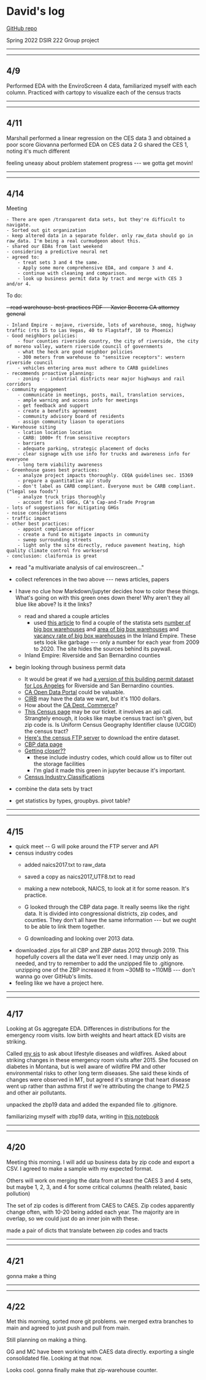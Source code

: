 # David's log

[GitHub repo](https://github.com/gigi-codes/CO2_modelling)

Spring 2022
DSIR 222
Group project

---
---
4/9
---
Performed EDA with the EnviroScreen 4 data, familiarized myself with each column.
Practiced with cartopy to visualize each of the census tracts

---
---
4/11
---

Marshall performed a linear regression on the CES data 3 and obtained a poor score
Giovanna performed EDA on CES data 2
G shared the CES 1, noting it's much different

feeling uneasy about problem statement progress --- we gotta get movin!

---
---
4/14
---

Meeting

    - There are open /transparent data sets, but they're difficult to navigate.
    - Sorted out git organization
    - keep altered data in a separate folder. only raw_data should go in raw_data. I'm being a real curmudgeon about this.
    - shared our EDAs from last weekend
    - considering a predictive neural net
    - agreed to:
        - treat sets 3 and 4 the same.
        - Apply some more comprehensive EDA, and compare 3 and 4.
        - continue with cleaning and comparison.
        - look up business permit data by tract and merge with CES 3 and/or 4.

To do:

~~- read warehouse-best-practices PDF -- Xavier Becerra CA attorney general~~

    - Inland Empire - mojave, riverside, lots of warehouse, smog, highway traffic (rts 15 to Las Vegas, 40 to Flagstaff, 10 to Phoenix)
    - Good neighbors policies:
        - four counties riverside country, the city of riverside, the city of moreno valley, watern riverside council of governments
        - what the heck are good neighbor policies
        - 300 meters from warehouse to "sensitive receptors": western riverside council
        - vehicles entering area must adhere to CARB guidelines
    - recommends proactive planning:
        - zoning -- industrial districts near major highways and rail corridors
    - community engagement
        - communicate in meetings, posts, mail, translation services,
        - ample warning and access info for meetings
        - get feedback and support
        - create a benefits agreement
        - community advisory board of residents
        - assign community liason to operations
    - Warehouse siting
        - lcation location location
        - CARB: 1000+ ft from sensitive receptors
        - barriers 
        - adequate parking, strategic placement of docks
        - clear signage with use info for trucks and awareness info for everyone
        - long term viability awareness
    - Greenhouse gases best practices:
        - analyze project impacts thoroughly. CEQA guidelines sec. 15369
        - prepare a quantitative air study
        - don't label as CARB compliant. Everyone must be CARB compliant. ("legal sea foods")
        - analyze truck trips thoroughly
        - account for all GHGs, CA's Cap-and-Trade Program
    - lots of suggestions for mitigating GHGs
    - noise considerations
    - traffic impact
    - other best practices:
        - appoint compliance officer
        - create a fund to mitigate impacts in community
        - sweep surrounding streets
        - light only the site directly, reduce pavement heating, high quality climate control fro worksersd
    - conclusion: claifornia is great

- read "a multivariate analysis of cal enviroscreen..."
- collect references in the two above --- news articles, papers

- I have no clue how Markdown/jupyter decides how to color these things. What's going on with this green ones down there! Why aren't they all blue like above? Is it the links? 

    - read and shared a couple articles
        - used [this article](https://www.pe.com/2021/09/29/inland-empire-is-warehouse-central-but-how-did-it-happen) to find a couple of the statista sets [number of big box warehouses](https://www.statista.com/statistics/757252/number-of-big-box-buildings-inland-empire/) and [area of big box warehouses](https://www.statista.com/statistics/757290/existing-space-size-of-big-box-buildings-inland-empire-ca/) and [vacancy rate of big box warehouses](https://www.statista.com/statistics/757309/vacancy-rate-of-big-box-buildings-inland-empire-ca/) in the Inland Empire. These sets look like garbage --- only a number for each year from 2009 to 2020. The site hides the sources behind its paywall.
    - Inland Empire: Riverside and San Bernardino counties
    
- begin looking through business permit data
    - It would be great if we had [a version of this building permit dataset for Los Angeles](https://data.lacity.org/A-Prosperous-City/Building-Permits/nbyu-2ha9) for Riverside and San Bernardino counties.
    - [CA Open Data Portal](https://data.ca.gov/) could be valuable.
    - [CIRB](https://www.cirbreport.org/reports/) may have the data we want, but it's 1100 dollars.
    - How about the [CA Dept. Commerce](https://data.commerce.gov/)?
    - [This Census page](https://www.census.gov/data/developers/data-sets/cbp-nonemp-zbp/cbp-api.html) may be our ticket. it involves an api call. Strangtely enough, it looks like maybe census tract isn't given, but zip code is. Is Uniform Census Geography Identifier clause (UCGID) the census tract?
    - [Here's the census FTP server](https://www2.census.gov/) to download the entire dataset.
    - [CBP data page](https://www.census.gov/programs-surveys/cbp.html)
    - [Getting closer??](https://www.census.gov/programs-surveys/cbp/data/datasets.html)
        - these include industry codes, which could allow us to filter out the storage facilities
        - I'm glad it made this green in jupyter because it's important.
    - [Census Industry Classifications](https://www2.census.gov/programs-surveys/cbp/technical-documentation/reference/naics-descriptions/naics2017.txt)
    
- combine the data sets by tract
- get statistics by types, groupbys. pivot table?
    
---
---
4/15
---

- quick meet -- G will poke around the FTP server and API
- census industry codes
    - added naics2017.txt to raw_data
    - saved a copy as naics2017_UTF8.txt to read
    - making a new notebook, NAICS, to look at it for some reason. It's practice.
    
	- G looked through the CBP data page. It really seems like the right data. It is divided into congressional districts, zip codes, and counties. They don't all have the same information --- but we ought to be able to link them together.
    - G downloading and looking over 2013 data.
- downloaded .zips for all CBP and ZBP datas 2012 through 2019. This hopefully covers all the data we'll ever need. I may unzip only as needed, and try to remember to add the unzipped file to .gitignore. unzipping one of the ZBP increased it from ~30MB to ~110MB --- don't wanna go over GitHub's limits.
- feeling like we have a project here.

---
---
4/17
---

Looking at Gs aggregate EDA. Differences in distributions for the emergency room visits. low birth weights and heart attack ED visits are striking.

Called [my sis](https://www.linkedin.com/in/smtbrokaw/) to ask about lifestyle diseases and wildfires. Asked about striking changes in these emergency room visits after 2015. She focused on diabetes in Montana, but is well aware of wildfire PM and other environmental risks to other long term diseases. She said these kinds of changes were observed in MT, but agreed it's strange that heart disease went up rather than asthma first if we're attributing the change to PM2.5 and other air pollutants.

unpacked the zbp19 data and added the expanded file to .gitignore.

familiarizing myself with zbp19 data, writing in [this notebook](./2_zbpandcbpData.ipynb)

---
---
4/20
---

Meeting this morning. I will add up business data by zip code and export a CSV. I agreed to make a sample with my expected format.

Others will work on merging the data from at least the CAES 3 and 4 sets, but maybe 1, 2, 3, and 4 for some critical columns (health related, basic pollution)

The set of zip codes is different from CAES to CAES. Zip codes apparently change often, with 10-20 being added each year. The majority are in overlap, so we could just do an inner join with these.

made a pair of dicts that translate between zip codes and tracts

---
---
4/21
---
gonna make a thing

---
---
4/22
---

Met this morning, sorted more git problems. we merged extra branches to main and agreed to just push and pull from main.

Still planning on making a thing.

GG and MC have been working with CAES data directly. exporting a single consolidated file. Looking at that now.

Looks cool. gonna finally make that zip-warehouse counter.